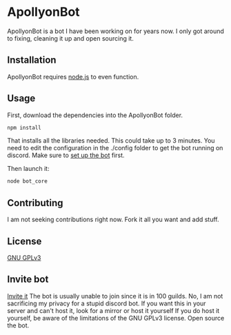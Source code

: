 # ApollyonBot
ApollyonBot is a bot I have been working on for years now. I only got around to fixing, cleaning it up and open sourcing it.
## Installation
ApollyonBot requires [node.js](https://nodejs.org/en/) to even function.
## Usage
First, download the dependencies into the ApollyonBot folder.
```bash
npm install
```
That installs all the libraries needed. This could take up to 3 minutes.
You need to edit the configuration in the ./config folder to get the bot running on discord. Make sure to [set up the bot](https://discord.com/developers/applications) first.

Then launch it:
```bash
node bot_core
```
## Contributing
I am not seeking contributions right now. Fork it all you want and add stuff.
## License
[GNU GPLv3](https://choosealicense.com/licenses/gpl-3.0/)
## Invite bot
[Invite it](https://discord.com/oauth2/authorize?client_id=569290831031304243&scope=bot)
The bot is usually unable to join since it is in 100 guilds. No, I am not sacrificing my privacy for a stupid discord bot. If you want this in your server and can't host it, look for a mirror or host it yourself
If you do host it yourself, be aware of the limitations of the GNU GPLv3 license. Open source the bot.
